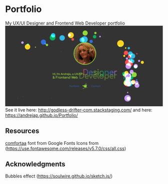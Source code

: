 # Portfolio
My UX/UI Designer and Frontend Web Developer portfolio
<img src="img/portfolio-sketch-screenshot.png" alt="screenshot">
See it live here: http://godless-drifter-com.stackstaging.com/
and here: https://andrejap.github.io/Portfolio/

## Resources
[comfortaa](https://fonts.googleapis.com/css?family=Comfortaa&display=swap") font from Google Fonts 
Icons from (https://use.fontawesome.com/releases/v5.7.0/css/all.css)
## Acknowledgments
Bubbles effect (https://soulwire.github.io/sketch.js/)
